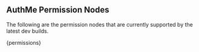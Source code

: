 <!-- {gen_warning} -->
<!-- File auto-generated on {gen_date}. See permissions/permission_nodes.tpl.md -->

## AuthMe Permission Nodes
The following are the permission nodes that are currently supported by the latest dev builds.

{permissions}
